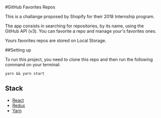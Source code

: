 #GitHub Favorites Repos

This is a challange proposed by Shopify for their 2018 Internship program.

The app consists in searching for repositories, by its name, using the GitHub API (v3).
You can favorite a repo and manage your's favorites ones.

Yours favorites repos are stored on Local Storage.

##Setting up

To run this project, you need to clone this repo and then run the following command on your terminal: 

```
yarn && yarn start
```

## Stack

* [React](https://reactjs.org/)
* [Redux](https://redux.js.org/)
* [Yarn](https://yarnpkg.com/en/)